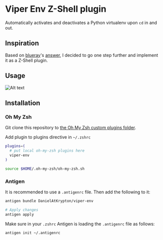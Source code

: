 # Viper Env Z-Shell plugin

Automatically activates and deactivates a Python virtualenv upon `cd` in and out.

## Inspiration

Based on [blueray](https://stackoverflow.com/users/1772898/blueray)'s [answer](https://stackoverflow.com/a/63955939/11685534), I decided to go one step further and implement it as a Z-Shell plugin.

## Usage
<!-- [![asciicast](https://asciinema.org/a/4iMwcKfBS1dc1EgI1FihrDVxT.svg)](https://asciinema.org/a/4iMwcKfBS1dc1EgI1FihrDVxT) -->

![Alt text](./make_animation/assets/final.svg)

## Installation

### Oh My Zsh

Git clone this repository to [the Oh My Zsh custom plugins folder](https://github.com/ohmyzsh/ohmyzsh#custom-plugins-and-themes).

Add plugin to plugins directive in `~/.zshrc`
```zsh
plugins=(
  # put local oh-my-zsh plugins here
  viper-env
)

source $HOME/.oh-my-zsh/oh-my-zsh.sh
``` 

### Antigen
It is recommended to use a `.antigenrc` file. Then add the following to it:

```zsh
antigen bundle DanielAtKrypton/viper-env

# Apply changes
antigen apply
```

Make sure in your `.zshrc` Antigen is loading the `.antigenrc` file as follows:
```zsh
antigen init ~/.antigenrc
```
